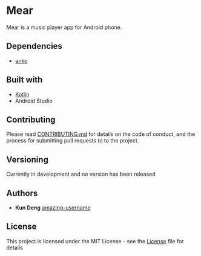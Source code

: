 # Mear

Mear is a music player app for Android phone. 
  
## Dependencies
* [anko](https://github.com/Kotlin/anko)

## Built with
* [Kotlin](https://github.com/JetBrains/kotlin)
* Android Studio

## Contributing

Please read [CONTRIBUTING.md](CONTRIBUTING.md) for details on the code of conduct, and the process for submitting pull requests to to the project.

## Versioning

Currently in development and no version has been released

## Authors
* **Kun Deng** [amazing-username](https://github.com/amazing-username)

## License

This project is licensed under the MIT License - see the [License](LICENSE) file for details
